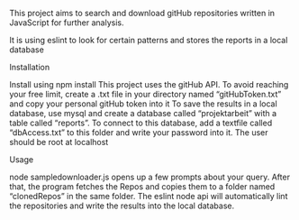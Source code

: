 This project aims to search and download gitHub repositories written in JavaScript for further analysis.

It is using eslint to look for certain patterns and stores the reports in a local database


Installation

Install using npm install
This project uses the gitHub API. To avoid reaching your free limit, create a .txt file in your directory named “gitHubToken.txt” and copy your personal gitHub token into it
To save the results in a local database, use mysql and create a database called “projektarbeit” with a table called “reports”. To connect to this database, add a textfile called “dbAccess.txt” to this folder and write your password into it. The user should be root at localhost

Usage

node sampledownloader.js opens up a few prompts about your query. After that, the program fetches the Repos and copies them to a folder named “clonedRepos” in the same folder. The eslint node api will automatically lint the repositories and write the results into the local database.
